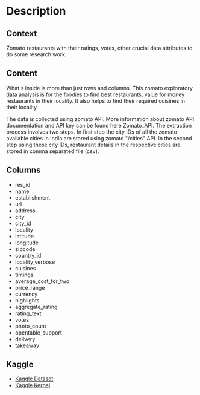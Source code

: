 # Description
## Context
Zomato restaurants with their ratings, votes, other crucial data attributes to do some research work.

## Content
What's inside is more than just rows and columns. This zomato exploratory data analysis is for the foodies to find best restaurants, value for money restaurants in their locality. It also helps to find their required cuisines in their locality.

The data is collected using zomato API. More information about zomato API documentation and API key can be found here Zomato_API. The extraction process involves two steps. In first step the city IDs of all the zomato available cities in India are stored using zomato "/cities" API. In the second step using these city IDs, restaurant details in the respective cities are stored in comma separated file (csv).

## Columns
* res_id
* name
* establishment
* url
* address
* city
* city_id
* locality
* latitude
* longitude
* zipcode
* country_id
* locality_verbose
* cuisines
* timings
* average_cost_for_two
* price_range
* currency
* highlights
* aggregate_rating
* rating_text
* votes
* photo_count
* opentable_support
* delivery
* takeaway  

## Kaggle 
* [Kaggle Dataset](https://www.kaggle.com/rabhar/zomato-restaurants-in-india)
* [Kaggle Kernel](https://www.kaggle.com/meemr5/zomato-ahmedabad-gandhinagar-restaurants-eda)
